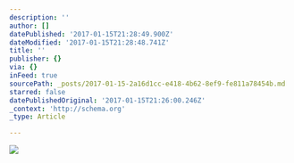 ```yaml
---
description: ''
author: []
datePublished: '2017-01-15T21:28:49.900Z'
dateModified: '2017-01-15T21:28:48.741Z'
title: ''
publisher: {}
via: {}
inFeed: true
sourcePath: _posts/2017-01-15-2a16d1cc-e418-4b62-8ef9-fe811a78454b.md
starred: false
datePublishedOriginal: '2017-01-15T21:26:00.246Z'
_context: 'http://schema.org'
_type: Article

---
```

![](https://the-grid-user-content.s3-us-west-2.amazonaws.com/2f5aae0d-b6b1-46fc-a801-59915860db23.png)